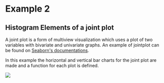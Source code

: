 # Example 2
## Histogram Elements of a joint plot 
A joint plot is a form of multiview visualization which uses a plot of two variables with bivariate and univariate graphs. An example of jointplot can be found on [Seaborn's documentations](https://seaborn.pydata.org/generated/seaborn.jointplot.html).

In this example the horizontal and vertical bar charts for the joint plot are made and a function for each plot is defined.

<img src="../images/Example2.png width=450px">
